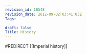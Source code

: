 ```yaml
---
revision_id: 10548
revision_date: 2012-09-02T03:41:03Z
Tags:

draft: false
Title: History
---
```

#REDIRECT [[Imperial history]]